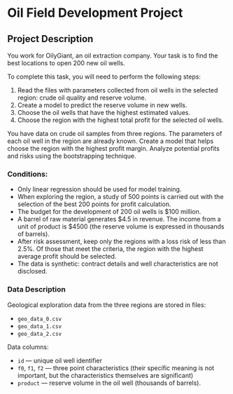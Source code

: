 # Oil Field Development Project

## Project Description

You work for OilyGiant, an oil extraction company. Your task is to find the best locations to open 200 new oil wells.

To complete this task, you will need to perform the following steps:

1.  Read the files with parameters collected from oil wells in the selected region: crude oil quality and reserve volume.
2.  Create a model to predict the reserve volume in new wells.
3.  Choose the oil wells that have the highest estimated values.
4.  Choose the region with the highest total profit for the selected oil wells.

You have data on crude oil samples from three regions. The parameters of each oil well in the region are already known. Create a model that helps choose the region with the highest profit margin. Analyze potential profits and risks using the bootstrapping technique.

### Conditions:

* Only linear regression should be used for model training.
* When exploring the region, a study of 500 points is carried out with the selection of the best 200 points for profit calculation.
* The budget for the development of 200 oil wells is $100 million.
* A barrel of raw material generates $4.5 in revenue. The income from a unit of product is $4500 (the reserve volume is expressed in thousands of barrels).
* After risk assessment, keep only the regions with a loss risk of less than 2.5%. Of those that meet the criteria, the region with the highest average profit should be selected.
* The data is synthetic: contract details and well characteristics are not disclosed.

### Data Description

Geological exploration data from the three regions are stored in files:

* `geo_data_0.csv`
* `geo_data_1.csv`
* `geo_data_2.csv`

Data columns:

* `id` — unique oil well identifier
* `f0`, `f1`, `f2` — three point characteristics (their specific meaning is not important, but the characteristics themselves are significant)
* `product` — reserve volume in the oil well (thousands of barrels).
